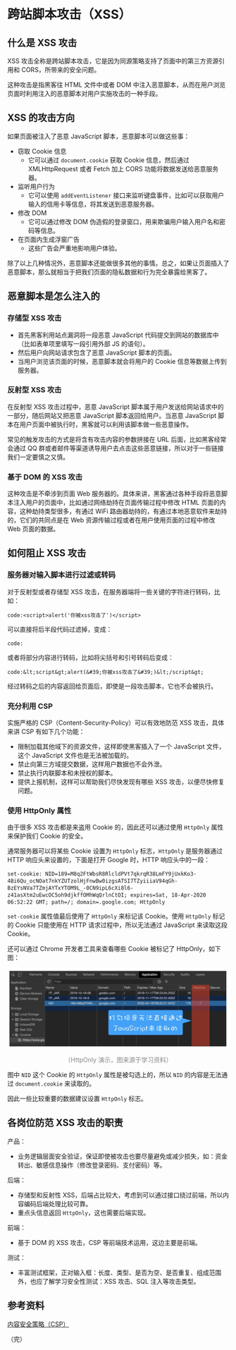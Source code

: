 # 跨站脚本攻击（XSS）

## 什么是 XSS 攻击

XSS 攻击全称是跨站脚本攻击，它是因为同源策略支持了页面中的第三方资源引用和 CORS，所带来的安全问题。

这种攻击是指黑客往 HTML 文件中或者 DOM 中注入恶意脚本，从而在用户浏览页面时利用注入的恶意脚本对用户实施攻击的一种手段。

## XSS 的攻击方向

如果页面被注入了恶意 JavaScript 脚本，恶意脚本可以做这些事：

* 窃取 Cookie 信息
  * 它可以通过 `document.cookie` 获取 Cookie 信息，然后通过 XMLHttpRequest 或者 Fetch 加上 CORS 功能将数据发送给恶意服务器。
* 监听用户行为
  * 它可以使用 `addEventListener` 接口来监听键盘事件，比如可以获取用户输入的信用卡等信息，将其发送到恶意服务器。
* 修改 DOM
  * 它可以通过修改 DOM 伪造假的登录窗口，用来欺骗用户输入用户名和密码等信息。
* 在页面内生成浮窗广告
  * 这些广告会严重地影响用户体验。

除了以上几种情况外，恶意脚本还能做很多其他的事情。总之，如果让页面插入了恶意脚本，那么就相当于把我们页面的隐私数据和行为完全暴露给黑客了。

## 恶意脚本是怎么注入的

### 存储型 XSS 攻击

* 首先黑客利用站点漏洞将一段恶意 JavaScript 代码提交到网站的数据库中（比如表单项里填写一段引用外部 JS 的语句）。
* 然后用户向网站请求包含了恶意 JavaScript 脚本的页面。
* 当用户浏览该页面的时候，恶意脚本就会将用户的 Cookie 信息等数据上传到服务器。

### 反射型 XSS 攻击

在反射型 XSS 攻击过程中，恶意 JavaScript 脚本属于用户发送给网站请求中的一部分，随后网站又把恶意 JavaScript 脚本返回给用户。当恶意 JavaScript 脚本在用户页面中被执行时，黑客就可以利用该脚本做一些恶意操作。

常见的触发攻击的方式是将含有攻击内容的参数拼接在 URL 后面，比如黑客经常会通过 QQ 群或者邮件等渠道诱导用户去点击这些恶意链接，所以对于一些链接我们一定要慎之又慎。

### 基于 DOM 的 XSS 攻击

这种攻击是不牵涉到页面 Web 服务器的。具体来讲，黑客通过各种手段将恶意脚本注入用户的页面中，比如通过网络劫持在页面传输过程中修改 HTML 页面的内容，这种劫持类型很多，有通过 WiFi 路由器劫持的，有通过本地恶意软件来劫持的，它们的共同点是在 Web 资源传输过程或者在用户使用页面的过程中修改 Web 页面的数据。

## 如何阻止 XSS 攻击

### 服务器对输入脚本进行过滤或转码

对于反射型或者存储型 XSS 攻击，在服务器端将一些关键的字符进行转码，比如：

```text
code:<script>alert('你被xss攻击了')</script>
```

可以直接将后半段代码过滤掉，变成：

```text
code:
```

或者将部分内容进行转码，比如将尖括号和引号转码后变成：

```text
code:&lt;script&gt;alert(&#39;你被xss攻击了&#39;)&lt;/script&gt;
```

经过转码之后的内容返回给页面后，即使是一段攻击脚本，它也不会被执行。

### 充分利用 CSP

实施严格的 CSP（Content-Security-Policy）可以有效地防范 XSS 攻击，具体来讲 CSP 有如下几个功能：

* 限制加载其他域下的资源文件，这样即使黑客插入了一个 JavaScript 文件，这个 JavaScript 文件也是无法被加载的。
* 禁止向第三方域提交数据，这样用户数据也不会外泄。
* 禁止执行内联脚本和未授权的脚本。
* 提供上报机制，这样可以帮助我们尽快发现有哪些 XSS 攻击，以便尽快修复问题。

### 使用 HttpOnly 属性

由于很多 XSS 攻击都是来盗用 Cookie 的，因此还可以通过使用 `HttpOnly` 属性来保护我们 Cookie 的安全。

通常服务器可以将某些 Cookie 设置为 `HttpOnly` 标志，`HttpOnly` 是服务器通过 HTTP 响应头来设置的，下面是打开 Google 时，HTTP 响应头中的一段：

```text
set-cookie: NID=189=M8q2FtWbsR8RlcldPVt7qkrqR38LmFY9jUxkKo3-4Bi6Qu_ocNOat7nkYZUTzolHjFnwBw0izgsATSI7TZyiiiaV94qGh-BzEYsNVa7TZmjAYTxYTOM9L_-0CN9ipL6cXi8l6-z41asXtm2uEwcOC5oh9djkffOMhWqQrlnCtOI; expires=Sat, 18-Apr-2020 06:52:22 GMT; path=/; domain=.google.com; HttpOnly
```

`set-cookie` 属性值最后使用了 `HttpOnly` 来标记该 Cookie。使用 `HttpOnly` 标记的 Cookie 只能使用在 HTTP 请求过程中，所以无法通过 JavaScript 来读取这段 Cookie。

还可以通过 Chrome 开发者工具来查看哪些 Cookie 被标记了 HttpOnly，如下图：

<div style="text-align: center;">
  <img src="./assets/http-only.jpg" alt="HttpOnly 演示">
  <p style="text-align:center; color: #888;">（HttpOnly 演示，图来源于学习资料）</p>
</div>

图中 `NID` 这个 Cookie 的 `HttpOnly` 属性是被勾选上的，所以 `NID` 的内容是无法通过 `document.cookie` 来读取的。

因此一些比较重要的数据建议设置 `HttpOnly` 标志。

## 各岗位防范 XSS 攻击的职责

产品：

* 业务逻辑层面安全验证，保证即使被攻击也要尽量避免或减少损失，如：资金转出、敏感信息操作（修改登录密码、支付密码）等。

后端：

* 存储型和反射性 XSS，后端占比较大，考虑到可以通过接口绕过前端，所以内容编码后端处理比较可靠。
* 重点头信息返回 `HttpOnly`，这也需要后端实现。

前端：

* 基于 DOM 的 XSS 攻击，CSP 等前端技术运用，这边主要是前端。

测试：

* 丰富测试框架，正对输入框：长度、类型、是否为空、是否重复、组成范围外，也应了解学习安全性测试：XSS 攻击、SQL 注入等攻击类型。

## 参考资料

[内容安全策略（CSP）](https://developer.mozilla.org/zh-CN/docs/Web/HTTP/CSP)

（完）
